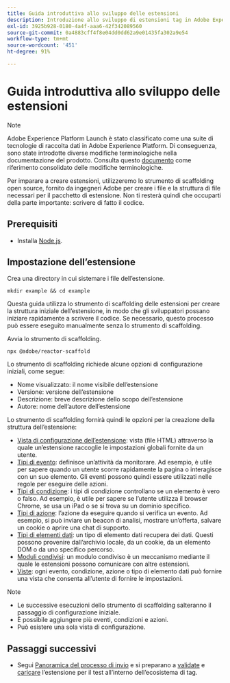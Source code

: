 ```yaml
---
title: Guida introduttiva allo sviluppo delle estensioni
description: Introduzione allo sviluppo di estensioni tag in Adobe Experience Platform.
exl-id: 3925b928-0180-4a4f-aaa6-42f342089560
source-git-commit: 0a4883cff4f8e04dd0dd62a9e01435fa302a9e54
workflow-type: tm+mt
source-wordcount: '451'
ht-degree: 91%

---
```


# Guida introduttiva allo sviluppo delle estensioni

>[!NOTE]
>
>Adobe Experience Platform Launch è stato classificato come una suite di tecnologie di raccolta dati in Adobe Experience Platform. Di conseguenza, sono state introdotte diverse modifiche terminologiche nella documentazione del prodotto. Consulta questo [documento](../term-updates.md) come riferimento consolidato delle modifiche terminologiche.

Per imparare a creare estensioni, utilizzeremo lo strumento di scaffolding open source, fornito da ingegneri Adobe per creare i file e la struttura di file necessari per il pacchetto di estensione. Non ti resterà quindi che occuparti della parte importante: scrivere di fatto il codice.

## Prerequisiti 

* Installa [Node.js](https://nodejs.org/it/download).

## Impostazione dell’estensione

Crea una directory in cui sistemare i file dell’estensione.

```shell
mkdir example && cd example
```

Questa guida utilizza lo strumento di scaffolding delle estensioni per creare la struttura iniziale dell’estensione, in modo che gli sviluppatori possano iniziare rapidamente a scrivere il codice. Se necessario, questo processo può essere eseguito manualmente senza lo strumento di scaffolding.

Avvia lo strumento di scaffolding.

```shell
npx @adobe/reactor-scaffold
```

Lo strumento di scaffolding richiede alcune opzioni di configurazione iniziali, come segue:

* Nome visualizzato: il nome visibile dell’estensione
* Versione: versione dell’estensione
* Descrizione: breve descrizione dello scopo dell’estensione
* Autore: nome dell’autore dell’estensione

Lo strumento di scaffolding fornirà quindi le opzioni per la creazione della struttura dell’estensione:

* [Vista di configurazione dell’estensione](./configuration.md): vista (file HTML) attraverso la quale un’estensione raccoglie le impostazioni globali fornite da un utente.
* [Tipi di evento](./web/event-types.md): definisce un’attività da monitorare. Ad esempio, è utile per sapere quando un utente scorre rapidamente la pagina o interagisce con un suo elemento. Gli eventi possono quindi essere utilizzati nelle regole per eseguire delle azioni.
* [Tipi di condizione](./web/condition-types.md): i tipi di condizione controllano se un elemento è vero o falso. Ad esempio, è utile per sapere se l’utente utilizza il browser Chrome, se usa un iPad o se si trova su un dominio specifico.
* [Tipi di azione](./web/action-types.md): l’azione da eseguire quando si verifica un evento. Ad esempio, si può inviare un beacon di analisi, mostrare un’offerta, salvare un cookie o aprire una chat di supporto.
* [Tipi di elementi dati](./web/data-element-types.md): un tipo di elemento dati recupera dei dati. Questi possono provenire dall’archivio locale, da un cookie, da un elemento DOM o da uno specifico percorso.
* [Moduli condivisi](./web/shared.md): un modulo condiviso è un meccanismo mediante il quale le estensioni possono comunicare con altre estensioni.
* [Viste](./web/views.md): ogni evento, condizione, azione o tipo di elemento dati può fornire una vista che consenta all’utente di fornire le impostazioni.

>[!NOTE]
>
>* Le successive esecuzioni dello strumento di scaffolding salteranno il passaggio di configurazione iniziale.
>* È possibile aggiungere più eventi, condizioni e azioni.
>* Può esistere una sola vista di configurazione.


## Passaggi successivi

* Segui [Panoramica del processo di invio](./submit/overview.md) e si preparano a [validate](./submit/upload-and-test.md#validate) e [caricare](./submit/upload-and-test.md#integration) l’estensione per il test all’interno dell’ecosistema di tag.
